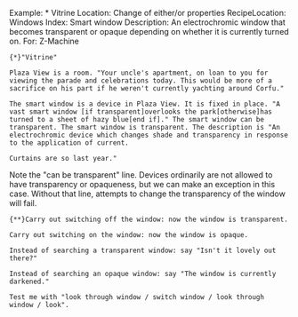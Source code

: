 Example: * Vitrine
Location: Change of either/or properties
RecipeLocation: Windows
Index: Smart window
Description: An electrochromic window that becomes transparent or opaque depending on whether it is currently turned on.
For: Z-Machine

  

``` inform7
{*}"Vitrine"

Plaza View is a room. "Your uncle's apartment, on loan to you for viewing the parade and celebrations today. This would be more of a sacrifice on his part if he weren't currently yachting around Corfu."

The smart window is a device in Plaza View. It is fixed in place. "A vast smart window [if transparent]overlooks the park[otherwise]has turned to a sheet of hazy blue[end if]." The smart window can be transparent. The smart window is transparent. The description is "An electrochromic device which changes shade and transparency in response to the application of current.

Curtains are so last year."
```

  
Note the "can be transparent" line. Devices ordinarily are not allowed to have transparency or opaqueness, but we can make an exception in this case. Without that line, attempts to change the transparency of the window will fail.

  

``` inform7
{**}Carry out switching off the window: now the window is transparent.

Carry out switching on the window: now the window is opaque.

Instead of searching a transparent window: say "Isn't it lovely out there?"

Instead of searching an opaque window: say "The window is currently darkened."

Test me with "look through window / switch window / look through window / look".
```

